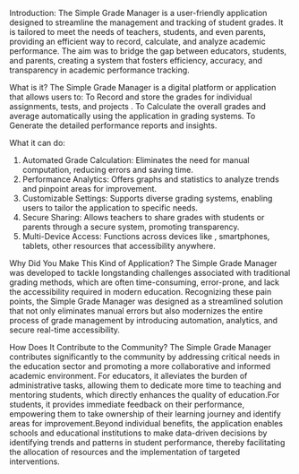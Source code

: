 Introduction: 
The Simple Grade Manager is a user-friendly application designed to streamline the management and tracking of student grades. It is tailored to meet the needs of teachers, students, and even parents, providing an efficient way to record, calculate, and analyze academic performance. The aim was to bridge the gap between educators, students, and parents, creating a system that fosters efficiency, accuracy, and transparency in academic performance tracking.

What is it?
The Simple Grade Manager is a digital platform or application that allows users to:
To Record and store the grades for individual assignments, tests, and projects .
To Calculate the overall grades and average automatically using the  application in grading systems.
To Generate the detailed  performance reports and insights.

What it can do:
1. Automated Grade Calculation: Eliminates the need for manual computation, reducing errors and saving time.
2. Performance Analytics: Offers graphs and statistics to analyze trends and pinpoint areas for improvement.
3. Customizable Settings: Supports diverse grading systems, enabling users to tailor the application to specific needs.
4. Secure Sharing: Allows teachers to share grades with students or parents through a secure system, promoting transparency.
5. Multi-Device Access: Functions across devices like , smartphones, tablets, other resources that accessibility anywhere.
 
Why Did You Make This Kind of Application?
The Simple Grade Manager was developed to tackle longstanding challenges associated with traditional grading methods, which are often time-consuming, error-prone, and lack the accessibility required in modern education. Recognizing these pain points, the Simple Grade Manager was designed as a streamlined solution that not only eliminates manual errors but also modernizes the entire process of grade management by introducing automation, analytics, and secure real-time accessibility.

How Does It Contribute to the Community?
The Simple Grade Manager contributes significantly to the community by addressing critical needs in the education sector and promoting a more collaborative and informed academic environment. For educators, it alleviates the burden of administrative tasks, allowing them to dedicate more time to teaching and mentoring students, which directly enhances the quality of education.For students, it provides immediate feedback on their performance, empowering them to take ownership of their learning journey and identify areas for improvement.Beyond individual benefits, the application enables schools and educational institutions to make data-driven decisions by identifying trends and patterns in student performance, thereby facilitating the allocation of resources and the implementation of targeted interventions.




